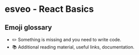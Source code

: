 # esveo - React Basics

## Emoji glossary

- ✏️ Something is missing and you need to write code.
- 📚 Additional reading material, useful links, documentation.
